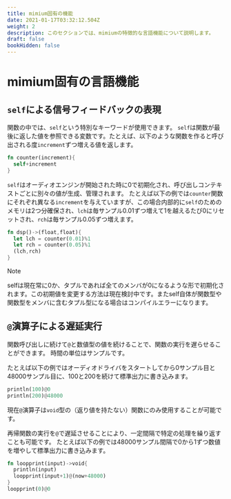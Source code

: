 ```yaml
---
title: mimium固有の機能
date: 2021-01-17T03:32:12.504Z
weight: 2
description: このセクションでは、mimiumの特徴的な言語機能について説明します。
draft: false
bookHidden: false
---
```


# mimium固有の言語機能

## `self`による信号フィードバックの表現

関数の中では、`self`という特別なキーワードが使用できます。
`self`は関数が最後に返した値を参照できる変数です。たとえば、以下のような関数を作ると呼び出される度`increment`ずつ増える値を返します。

```rust
fn counter(increment){
  self+increment
}
```

`self`はオーディオエンジンが開始された時に0で初期化され、呼び出しコンテキストごとに別々の値が生成、管理されます。
たとえば以下の例では`counter`関数にそれぞれ異なる`increment`を与えていますが、この場合内部的に`self`のためのメモリは2つ分確保され、`lch`は毎サンプル0.01ずつ増えて1を越えるたび0にリセットされ、`rch`は毎サンプル0.05ずつ増えます。

```rust
fn dsp()->(float,float){
  let lch = counter(0.01)%1
  let rch = counter(0.05)%1
  (lch,rch)
}
```

> [!NOTE]
> selfは現在常に0か、タプルであれば全てのメンバが0になるような形で初期化されます。この初期値を変更する方法は現在検討中です。またself自体が関数型や関数型をメンバに含むタプル型になる場合はコンパイルエラーになります。



## `@`演算子による遅延実行

関数呼び出しに続けて`@`と数値型の値を続けることで、関数の実行を遅らせることができます。
時間の単位はサンプルです。

たとえば以下の例ではオーディオドライバをスタートしてから0サンプル目と48000サンプル目に、100と200を続けて標準出力に書き込みます。

```rust
println(100)@0
println(200)@48000
```

現在`@`演算子は`void`型の（返り値を持たない）関数にのみ使用することが可能です。

再帰関数の実行を`@`で遅延させることにより、一定間隔で特定の処理を繰り返すことも可能です。
たとえば以下の例では48000サンプル間隔で0から1ずつ数値を増やして標準出力に書き込みます。
```rust
fn loopprint(input)->void{
  println(input)
  loopprint(input+1)@(now+48000)
}
loopprint(0)@0
```
